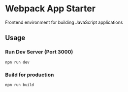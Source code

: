 # Webpack App Starter

 Frontend environment for building JavaScript applications

## Usage

### Run Dev Server (Port 3000)

`npm run dev`

### Build for production

`npm run build`
